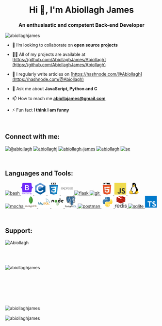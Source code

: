 <h1 align="center">Hi 👋, I'm Abiollagh James</h1>
<h3 align="center">An enthusiastic and competent Back-end Developer</h3>

<p>
  <img src="https://komarev.com/ghpvc/?username=abiollaghjames&label=Profile%20views&color=0e75b6&style=flat" alt="abiollaghjames" />
</p>

- 👯 I’m looking to collaborate on **open source projects**

- 👨‍💻 All of my projects are available at [https://github.com/AbiollaghJames/Abiollagh](https://github.com/AbiollaghJames/Abiollagh)

- 📝 I regularly write articles on [https://hashnode.com/@Abiollagh](https://hashnode.com/@Abiollagh)

- 💬 Ask me about **JavaScript, Python and C**

- 📫 How to reach me **abiollajames@gmail.com**

- ⚡ Fun fact **I think I am funny**

<br>

<h2>Connect with me:</h2>
<p>
<a href="https://dev.to/@abiollagh" target="blank"><img align="center" src="https://raw.githubusercontent.com/rahuldkjain/github-profile-readme-generator/master/src/images/icons/Social/devto.svg" alt="@abiollagh" height="30" width="40" /></a>
<a href="https://twitter.com/abiollaghj" target="blank"><img align="center" src="https://raw.githubusercontent.com/rahuldkjain/github-profile-readme-generator/master/src/images/icons/Social/twitter.svg" alt="abiollaghj" height="30" width="40" /></a>
<a href="https://www.linkedin.com/in/abiollagh-james-148608270/" target="blank"><img align="center" src="https://raw.githubusercontent.com/rahuldkjain/github-profile-readme-generator/master/src/images/icons/Social/linked-in-alt.svg" alt="abiollagh-james" height="30" width="40" /></a>
<a href="https://hashnode.com/@abiollagh" target="blank"><img align="center" src="https://raw.githubusercontent.com/rahuldkjain/github-profile-readme-generator/master/src/images/icons/Social/hashnode.svg" alt="abiollagh" height="30" width="40" /></a>
<a href="https://www.youtube.com/channel/UCFrS9zcc7nJptF-rKaqCTpQ" target="blank"><img align="center" src="https://raw.githubusercontent.com/rahuldkjain/github-profile-readme-generator/master/src/images/icons/Social/youtube.svg" alt="se" height="30" width="40" /></a>
</p>
<br>

<h2>Languages and Tools:</h2>
<p> <a href="https://www.gnu.org/software/bash/" target="_blank" rel="noreferrer"> <img src="https://www.vectorlogo.zone/logos/gnu_bash/gnu_bash-icon.svg" alt="bash" width="40" height="40"/> </a> <a href="https://getbootstrap.com" target="_blank" rel="noreferrer"> <img src="https://raw.githubusercontent.com/devicons/devicon/master/icons/bootstrap/bootstrap-plain-wordmark.svg" alt="bootstrap" width="40" height="40"/> </a> <a href="https://www.cprogramming.com/" target="_blank" rel="noreferrer"> <img src="https://raw.githubusercontent.com/devicons/devicon/master/icons/c/c-original.svg" alt="c" width="40" height="40"/> </a> <a href="https://www.w3schools.com/css/" target="_blank" rel="noreferrer"> <img src="https://raw.githubusercontent.com/devicons/devicon/master/icons/css3/css3-original-wordmark.svg" alt="css3" width="40" height="40"/> </a> <a href="https://expressjs.com" target="_blank" rel="noreferrer"> <img src="https://raw.githubusercontent.com/devicons/devicon/master/icons/express/express-original-wordmark.svg" alt="express" width="40" height="40"/> </a> <a href="https://flask.palletsprojects.com/" target="_blank" rel="noreferrer"> <img src="https://www.vectorlogo.zone/logos/pocoo_flask/pocoo_flask-icon.svg" alt="flask" width="40" height="40"/> </a> <a href="https://git-scm.com/" target="_blank" rel="noreferrer"> <img src="https://www.vectorlogo.zone/logos/git-scm/git-scm-icon.svg" alt="git" width="40" height="40"/> </a> <a href="https://www.w3.org/html/" target="_blank" rel="noreferrer"> <img src="https://raw.githubusercontent.com/devicons/devicon/master/icons/html5/html5-original-wordmark.svg" alt="html5" width="40" height="40"/> </a> <a href="https://developer.mozilla.org/en-US/docs/Web/JavaScript" target="_blank" rel="noreferrer"> <img src="https://raw.githubusercontent.com/devicons/devicon/master/icons/javascript/javascript-original.svg" alt="javascript" width="40" height="40"/> </a> <a href="https://www.linux.org/" target="_blank" rel="noreferrer"> <img src="https://raw.githubusercontent.com/devicons/devicon/master/icons/linux/linux-original.svg" alt="linux" width="40" height="40"/> </a> <a href="https://mochajs.org" target="_blank" rel="noreferrer"> <img src="https://www.vectorlogo.zone/logos/mochajs/mochajs-icon.svg" alt="mocha" width="40" height="40"/> </a> <a href="https://www.mongodb.com/" target="_blank" rel="noreferrer"> <img src="https://raw.githubusercontent.com/devicons/devicon/master/icons/mongodb/mongodb-original-wordmark.svg" alt="mongodb" width="40" height="40"/> </a> <a href="https://www.mysql.com/" target="_blank" rel="noreferrer"> <img src="https://raw.githubusercontent.com/devicons/devicon/master/icons/mysql/mysql-original-wordmark.svg" alt="mysql" width="40" height="40"/> </a> <a href="https://nodejs.org" target="_blank" rel="noreferrer"> <img src="https://raw.githubusercontent.com/devicons/devicon/master/icons/nodejs/nodejs-original-wordmark.svg" alt="nodejs" width="40" height="40"/> </a> <a href="https://www.postgresql.org" target="_blank" rel="noreferrer"> <img src="https://raw.githubusercontent.com/devicons/devicon/master/icons/postgresql/postgresql-original-wordmark.svg" alt="postgresql" width="40" height="40"/> </a> <a href="https://postman.com" target="_blank" rel="noreferrer"> <img src="https://www.vectorlogo.zone/logos/getpostman/getpostman-icon.svg" alt="postman" width="40" height="40"/> </a> <a href="https://www.python.org" target="_blank" rel="noreferrer"> <img src="https://raw.githubusercontent.com/devicons/devicon/master/icons/python/python-original.svg" alt="python" width="40" height="40"/> </a> <a href="https://redis.io" target="_blank" rel="noreferrer"> <img src="https://raw.githubusercontent.com/devicons/devicon/master/icons/redis/redis-original-wordmark.svg" alt="redis" width="40" height="40"/> </a> <a href="https://www.sqlite.org/" target="_blank" rel="noreferrer"> <img src="https://www.vectorlogo.zone/logos/sqlite/sqlite-icon.svg" alt="sqlite" width="40" height="40"/> </a> <a href="https://www.typescriptlang.org/" target="_blank" rel="noreferrer"> <img src="https://raw.githubusercontent.com/devicons/devicon/master/icons/typescript/typescript-original.svg" alt="typescript" width="40" height="40"/> </a> </p>
<br>

<h2>Support:</h2>
<p>
  <a href="https://www.buymeacoffee.com/Abiollagh">
    <img align="left" src="https://cdn.buymeacoffee.com/buttons/v2/default-yellow.png" height="50" width="210" alt="Abiollagh" />
  </a>
</p>
<br><br><br><br>
<p align="left">
  <img align="left" src="https://github-readme-stats.vercel.app/api/top-langs?username=abiollaghjames&show_icons=true&locale=en&layout=compact" alt="abiollaghjames" />
</p>
<br><br><br><br><br><br><br>
<p>
  <img align="center" src="https://github-readme-stats.vercel.app/api?username=abiollaghjames&show_icons=true&locale=en" alt="abiollaghjames" />
</p>
<p>
  <img align="center" src="https://github-readme-streak-stats.herokuapp.com/?user=abiollaghjames&" alt="abiollaghjames" />
</p>
